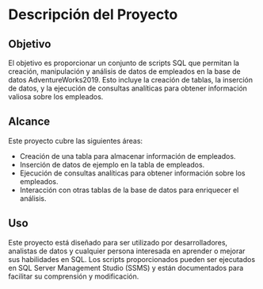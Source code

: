# Descripción del Proyecto

## Objetivo

El objetivo es proporcionar un conjunto de scripts SQL que permitan la creación, manipulación y análisis de datos de empleados en la base de datos AdventureWorks2019. Esto incluye la creación de tablas, la inserción de datos, y la ejecución de consultas analíticas para obtener información valiosa sobre los empleados.

## Alcance

Este proyecto cubre las siguientes áreas:

* Creación de una tabla para almacenar información de empleados.
* Inserción de datos de ejemplo en la tabla de empleados.
* Ejecución de consultas analíticas para obtener información sobre los empleados.
* Interacción con otras tablas de la base de datos para enriquecer el análisis.

## Uso

Este proyecto está diseñado para ser utilizado por desarrolladores, analistas de datos y cualquier persona interesada en aprender o mejorar sus habilidades en SQL. Los scripts proporcionados pueden ser ejecutados en SQL Server Management Studio (SSMS) y están documentados para facilitar su comprensión y modificación.

## 

